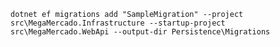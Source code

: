 
`dotnet ef migrations add "SampleMigration" --project src\MegaMercado.Infrastructure --startup-project src\MegaMercado.WebApi --output-dir Persistence\Migrations`
